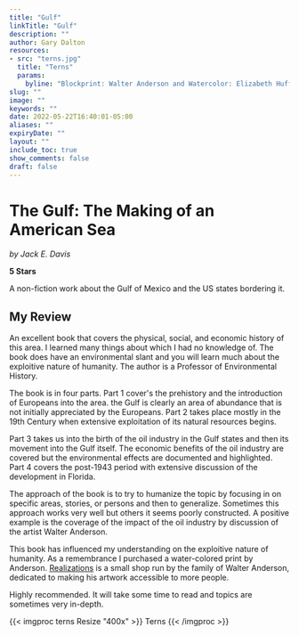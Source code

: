 ```yaml
---
title: "Gulf"
linkTitle: "Gulf"
description: ""
author: Gary Dalton
resources:
- src: "terns.jpg"
  title: "Terns"
  params:
    byline: "Blockprint: Walter Anderson and Watercolor: Elizabeth Huffmaster"
slug: ""
image: ""
keywords: ""
date: 2022-05-22T16:40:01-05:00
aliases: ""
expiryDate: ""
layout: ""
include_toc: true
show_comments: false
draft: false
---
```


# The Gulf: The Making of an American Sea

*by Jack E. Davis*

**5 Stars**

A non-fiction work about the Gulf of Mexico and the US states bordering it.

## My Review

An excellent book that covers the physical, social, and economic history of this area. I learned many things about which I had no knowledge of. The book does have an environmental slant and you will learn much about the exploitive nature of humanity. The author is a Professor of Environmental History.

The book is in four parts. Part 1 cover's the prehistory and the introduction of Europeans into the area. the Gulf is clearly an area of abundance that is not initially appreciated by the Europeans. Part 2 takes place mostly in the 19th Century when extensive exploitation of its natural resources begins. 

Part 3 takes us into the birth of the oil industry in the Gulf states and then its movement into the Gulf itself. The economic benefits of the oil industry are covered but the environmental effects are documented and highlighted. Part 4 covers the post-1943 period with extensive discussion of the development in Florida.

The approach of the book is to try to humanize the topic by focusing in on specific areas, stories, or persons and then to generalize. Sometimes this approach works very well but others it seems poorly constructed. A positive example is the coverage of the impact of the oil industry by discussion of the artist Walter Anderson.

This book has influenced my understanding on the exploitive nature of humanity. As a remembrance I purchased a water-colored print by Anderson. [Realizations](https://walterandersonart.com/) is a small shop run by the family of Walter Anderson, dedicated to making his artwork accessible to more people.

Highly recommended. It will take some time to read and topics are sometimes very in-depth.

{{< imgproc terns Resize "400x" >}}
Terns
{{< /imgproc >}}

